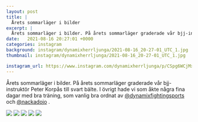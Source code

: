```yaml
---
layout: post
title: |
  Årets sommarläger i bilder
excerpt: |
  Årets sommarläger i bilder. På årets sommarläger graderade vår bjj-instruktör Peter Korpås till svart bälte. I övrigt hade vi som åkte några fina dagar med bra träning, som vanlig bra ordnat av @dynamixfightingsports och @nackadojo .
date:   2021-08-16 20:27:01 +0000
categories: instagram
background: instagram/dynamixherrljunga/2021-08-16_20-27-01_UTC_1.jpg
thumbnail: instagram/dynamixherrljunga/2021-08-16_20-27-01_UTC_1.jpg

instagram_url: https://www.instagram.com/dynamixherrljunga/p/CSpg6WCjMxp
---
```

Årets sommarläger i bilder. På årets sommarläger graderade vår bjj-instruktör Peter Korpås till svart bälte. I övrigt hade vi som åkte några fina dagar med bra träning, som vanlig bra ordnat av [@dynamixfightingsports](https://www.instagram.com/dynamixfightingsports/) och [@nackadojo](https://www.instagram.com/nackadojo/) .



<img src='{{ site.baseurl }}/instagram/dynamixherrljunga/2021-08-16_20-27-01_UTC_1.jpg' class='img-fluid' />


<img src='{{ site.baseurl }}/instagram/dynamixherrljunga/2021-08-16_20-27-01_UTC_2.jpg' class='img-fluid' />


<img src='{{ site.baseurl }}/instagram/dynamixherrljunga/2021-08-16_20-27-01_UTC_3.jpg' class='img-fluid' />


<img src='{{ site.baseurl }}/instagram/dynamixherrljunga/2021-08-16_20-27-01_UTC_4.jpg' class='img-fluid' />


<img src='{{ site.baseurl }}/instagram/dynamixherrljunga/2021-08-16_20-27-01_UTC_5.jpg' class='img-fluid' />
